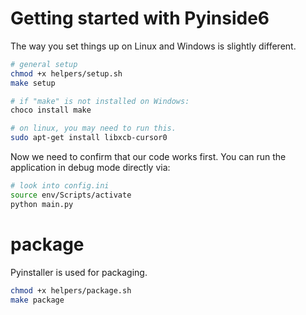 # Getting started with Pyinside6

The way you set things up on Linux and Windows is slightly different.

```bash
# general setup
chmod +x helpers/setup.sh
make setup

# if "make" is not installed on Windows:
choco install make

# on linux, you may need to run this.
sudo apt-get install libxcb-cursor0
```

Now we need to confirm that our code works first. You can run the application in debug mode directly via:

```bash
# look into config.ini 
source env/Scripts/activate
python main.py
```

# package

Pyinstaller is used for packaging.

```bash
chmod +x helpers/package.sh
make package
```